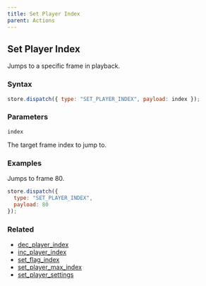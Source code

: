 ```yaml
---
title: Set Player Index
parent: Actions
---
```


## Set Player Index

Jumps to a specific frame in playback.

### Syntax

```js
store.dispatch({ type: "SET_PLAYER_INDEX", payload: index });
```

### Parameters

`index`

The target frame index to jump to.

### Examples

Jumps to frame 80.

```js
store.dispatch({
  type: "SET_PLAYER_INDEX",
  payload: 80
});
```

### Related

- [dec_player_index](./dec_player_index.md)
- [inc_player_index](./inc_player_index.md)
- [set_flag_index](./set_flag_index.md)
- [set_player_max_index](./set_player_max_index.md)
- [set_player_settings](./set_player_settings.md)
